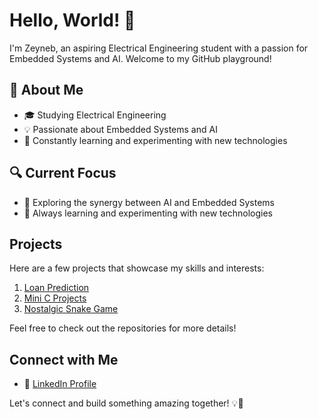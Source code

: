 
<!--<div id="header" align="center">
  <img src="https://github.com/zby-zy/zby-zy/assets/85934122/c0133af4-9e2a-4385-af09-e9f9c5b22db3)" width="300"/>
</div>-->
<!--<div id="badges" align="center">
  <a href="https://www.linkedin.com/in/zynbbayrak/">
    <img src="https://img.shields.io/badge/LinkedIn-lightgray?style=for-the-badge&logo=linkedin&logoColor=white" alt="LinkedIn Badge"/>
  </a>
  <a href="https://www.kaggle.com/zeynebbayrak">
    <img src="https://img.shields.io/badge/Kaggle-lightgray?style=for-the-badge&logo=kaggle&logoColor=white" alt="Kaggle Badge"/>
  </a>
  <a href="https://bitbucket.org/zynbbayrak/">
    <img src="https://img.shields.io/badge/Bitbucket-lightgray?style=for-the-badge&logo=bitbucket&logoColor=white" alt="Bitbucket Badge"/>
  </a>
  <a href="https://gitlab.com/zby-zy">
    <img src="https://img.shields.io/badge/GitLab-lightgray?style=for-the-badge&logo=gitlab&logoColor=white" alt="GitLab Badge"/>
  </a>
  <a href="https://leetcode.com/zby-zy/">
    <img src="https://img.shields.io/badge/LeetCode-lightgray?style=for-the-badge&logo=leetcode&logoColor=white" alt="GitLab Badge"/>
  </a>
</div>-->


# Hello, World! 👋

I'm Zeyneb, an aspiring Electrical Engineering student with a passion for Embedded Systems and AI. Welcome to my GitHub playground!

## 🧠 About Me

- 🎓 Studying Electrical Engineering
- 💡 Passionate about Embedded Systems and AI
- 🚀 Constantly learning and experimenting with new technologies


## 🔍 Current Focus

- 🤖 Exploring the synergy between AI and Embedded Systems
- 🌱 Always learning and experimenting with new technologies

## Projects

Here are a few projects that showcase my skills and interests:

1. [Loan Prediction](https://github.com/zby-zy/loan-prediction)
2. [Mini C Projects](https://github.com/zby-zy/mini-c-projects)
3. [Nostalgic Snake Game](https://github.com/zby-zy/mini-c-projects)

Feel free to check out the repositories for more details!

## Connect with Me


- 💼 [LinkedIn Profile](https://www.linkedin.com/in/zynbbayrak/)

Let's connect and build something amazing together! 💡🚀


<br>


  
<!--
# :fire: My Stats

<div>
<img src="http://github-readme-streak-stats.herokuapp.com?user=zby-zy&theme=dark&background=000000" width="445"> 
</div>
-->

